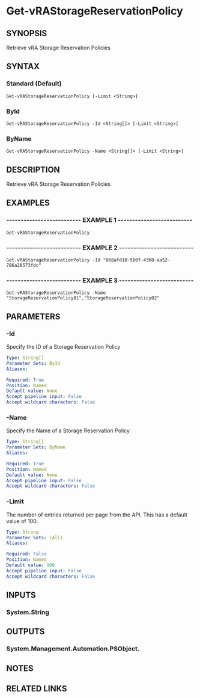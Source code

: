 # Get-vRAStorageReservationPolicy

## SYNOPSIS
Retrieve vRA Storage Reservation Policies

## SYNTAX

### Standard (Default)
```
Get-vRAStorageReservationPolicy [-Limit <String>]
```

### ById
```
Get-vRAStorageReservationPolicy -Id <String[]> [-Limit <String>]
```

### ByName
```
Get-vRAStorageReservationPolicy -Name <String[]> [-Limit <String>]
```

## DESCRIPTION
Retrieve vRA Storage Reservation Policies

## EXAMPLES

### -------------------------- EXAMPLE 1 --------------------------
```
Get-vRAStorageReservationPolicy
```

### -------------------------- EXAMPLE 2 --------------------------
```
Get-vRAStorageReservationPolicy -Id "068afd10-560f-4360-aa52-786a28573fdc"
```

### -------------------------- EXAMPLE 3 --------------------------
```
Get-vRAStorageReservationPolicy -Name "StorageReservationPolicy01","StorageReservationPolicy02"
```

## PARAMETERS

### -Id
Specify the ID of a Storage Reservation Policy

```yaml
Type: String[]
Parameter Sets: ById
Aliases: 

Required: True
Position: Named
Default value: None
Accept pipeline input: False
Accept wildcard characters: False
```

### -Name
Specify the Name of a Storage Reservation Policy

```yaml
Type: String[]
Parameter Sets: ByName
Aliases: 

Required: True
Position: Named
Default value: None
Accept pipeline input: False
Accept wildcard characters: False
```

### -Limit
The number of entries returned per page from the API.
This has a default value of 100.

```yaml
Type: String
Parameter Sets: (All)
Aliases: 

Required: False
Position: Named
Default value: 100
Accept pipeline input: False
Accept wildcard characters: False
```

## INPUTS

### System.String

## OUTPUTS

### System.Management.Automation.PSObject.

## NOTES

## RELATED LINKS

